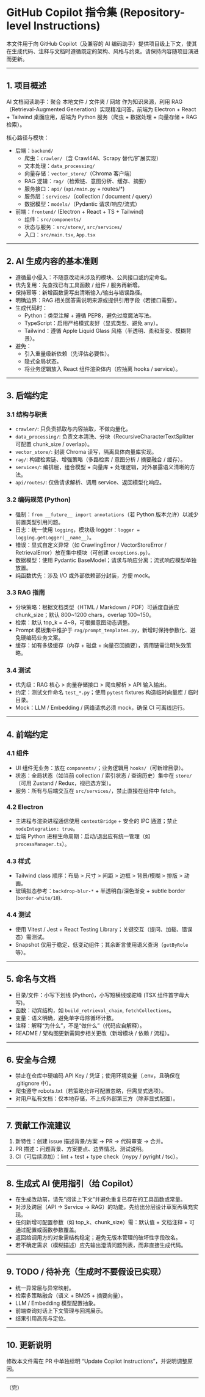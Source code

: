 # GitHub Copilot 指令集 (Repository-level Instructions)

本文件用于向 GitHub Copilot（及兼容的 AI 编码助手）提供项目级上下文，使其在生成代码、注释与文档时遵循既定的架构、风格与约束。请保持内容随项目演进而更新。

---
## 1. 项目概述
AI 文档阅读助手：聚合 本地文件 / 文件夹 / 网站 作为知识来源，利用 RAG（Retrieval-Augmented Generation）实现精准问答。前端为 Electron + React + Tailwind 桌面应用，后端为 Python 服务（爬虫 + 数据处理 + 向量存储 + RAG 检索）。

核心路径与模块：
- 后端：`backend/`
  - 爬虫：`crawler/`（含 Crawl4AI、Scrapy 替代/扩展实现）
  - 文本处理：`data_processing/`
  - 向量存储：`vector_store/`（Chroma 客户端）
  - RAG 逻辑：`rag/`（检索链、意图分析、缓存、摘要）
  - 服务接口：`api/` (`api/main.py` + routes/*)
  - 服务层：`services/`（collection / document / query）
  - 数据模型：`models/`（Pydantic 请求/响应/流式）
- 前端：`frontend/` (Electron + React + TS + Tailwind)
  - 组件：`src/components/`
  - 状态与服务：`src/store/`, `src/services/`
  - 入口：`src/main.tsx`, `App.tsx`

---
## 2. AI 生成内容的基本准则
- 遵循最小侵入：不随意改动未涉及的模块、公共接口或约定命名。
- 优先复用：先查找已有工具函数 / 组件 / 服务再新增。
- 保持幂等：新增函数需写出清晰输入/输出与错误路径。
- 明确边界：RAG 相关回答需说明来源或提供引用字段（若接口需要）。
- 生成代码时：
  - Python：类型注解 + 遵循 PEP8，避免过度魔法写法。
  - TypeScript：启用严格模式友好（显式类型、避免 any）。
  - Tailwind：遵循 Apple Liquid Glass 风格（半透明、柔和渐变、模糊背景）。
- 避免：
  - 引入重量级新依赖（先评估必要性）。
  - 隐式全局状态。
  - 将业务逻辑放入 React 组件渲染体内（应抽离 hooks / service）。

---
## 3. 后端约定
### 3.1 结构与职责
- `crawler/`: 只负责抓取与内容抽取，不做向量化。
- `data_processing/`: 负责文本清洗、分块（RecursiveCharacterTextSplitter 可配置 chunk_size / overlap）。
- `vector_store/`: 封装 Chroma 读写，隔离具体向量库实现。
- `rag/`: 构建检索链、增强策略（多路检索 / 意图分析 / 摘要融合 / 缓存）。
- `services/`: 编排层，组合模型 + 向量库 + 处理逻辑，对外暴露语义清晰的方法。
- `api/routes/`: 仅做请求解析、调用 service、返回模型化响应。

### 3.2 编码规范 (Python)
- 强制：`from __future__ import annotations`（若 Python 版本允许）以减少前置类型引用问题。
- 日志：统一使用 `logging`，模块级 logger：`logger = logging.getLogger(__name__)`。
- 错误：显式自定义异常（如 CrawlingError / VectorStoreError / RetrievalError）放在集中模块（可创建 `exceptions.py`）。
- 数据模型：使用 Pydantic BaseModel；请求与响应分离；流式响应模型单独放置。
- 纯函数优先：涉及 I/O 或外部依赖部分封装，方便 mock。

### 3.3 RAG 指南
- 分块策略：根据文档类型（HTML / Markdown / PDF）可适度自适应 chunk_size；默认 800~1200 chars，overlap 100~150。
- 检索：默认 top_k = 4~8，可根据意图动态调整。
- Prompt 模板集中维护于 `rag/prompt_templates.py`，新增时保持参数化、避免硬编码业务文案。
- 缓存：如有多级缓存（内存 + 磁盘 + 向量召回摘要），调用链需注明失效策略。

### 3.4 测试
- 优先级：RAG 核心 > 向量存储接口 > 爬虫解析 > API 输入输出。
- 约定：测试文件命名 `test_*.py`；使用 `pytest` fixtures 构造临时向量库 / 临时目录。
- Mock：LLM / Embedding / 网络请求必须 mock，确保 CI 可离线运行。

---
## 4. 前端约定
### 4.1 组件
- UI 组件无业务：放在 `components/`；业务逻辑用 `hooks/`（可新增目录）。
- 状态：全局状态（如当前 collection / 索引状态 / 查询历史）集中在 `store/`（可用 Zustand / Redux，视已选方案）。
- 服务：所有与后端交互在 `src/services/`，禁止直接在组件中 fetch。

### 4.2 Electron
- 主进程与渲染进程通信使用 `contextBridge` + 安全的 IPC 通道；禁止 `nodeIntegration: true`。
- 后端 Python 进程生命周期：启动/退出应有统一管理（如 `processManager.ts`）。

### 4.3 样式
- Tailwind class 顺序：布局 > 尺寸 > 间距 > 边框 > 背景/模糊 > 排版 > 动画。
- 玻璃拟态参考：`backdrop-blur-*` + 半透明白/深色渐变 + subtle border (`border-white/10`).

### 4.4 测试
- 使用 Vitest / Jest + React Testing Library；关键交互（提问、加载、错误态）需测试。
- Snapshot 仅用于稳定、低变动组件；其余断言使用语义查询（`getByRole` 等）。

---
## 5. 命名与文档
- 目录/文件：小写下划线 (Python)，小写短横线或驼峰 (TSX 组件首字母大写)。
- 函数：动宾结构，如 `build_retrieval_chain`, `fetchCollections`。
- 变量：语义明确，避免单字母除循环计数。
- 注释：解释“为什么”，不是“做什么”（代码应自解释）。
- README / 架构图更新需同步相关更改（新增模块 / 依赖 / 流程）。

---
## 6. 安全与合规
- 禁止在仓库中硬编码 API Key / 凭证；使用环境变量（.env，且确保在 .gitignore 中）。
- 爬虫遵守 robots.txt（若策略允许可配置忽略，但需显式选项）。
- 对用户私有文档：仅本地存储，不上传外部第三方（除非显式配置）。

---
## 7. 贡献工作流建议
1. 新特性：创建 issue 描述背景/方案 → PR → 代码审查 → 合并。
2. PR 描述：问题背景、方案要点、边界情况、测试说明。
3. CI（可后续添加）：lint + test + type check（mypy / pyright / tsc）。

---
## 8. 生成式 AI 使用指引（给 Copilot）
- 在生成改动前，请先“阅读上下文”并避免重复已存在的工具函数或常量。
- 对涉及跨层（API → Service → RAG）的功能，先给出分层设计草案再填充实现。
- 任何新增可配置参数（如 top_k、chunk_size）需：默认值 + 文档注释 + 可通过配置或函数参数覆盖。
- 返回给调用方的对象需结构稳定；避免无版本管理的破坏性字段改名。
- 若不确定需求（模糊描述）应先输出澄清问题列表，而非直接生成代码。

---
## 9. TODO / 待补充（生成时不要假设已实现）
- 统一异常层与异常映射。
- 检索多策略融合（语义 + BM25 + 摘要向量）。
- LLM / Embedding 模型配置抽象。
- 前端查询对话上下文管理与回溯展示。
- 结果引用高亮与定位。

---
## 10. 更新说明
修改本文件需在 PR 中单独标明 “Update Copilot Instructions”，并说明调整原因。

---
（完）
